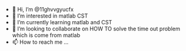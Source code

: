 - 👋 Hi, I’m @11ghvvgyucfx
- 👀 I’m interested in matlab CST
- 🌱 I’m currently learning matlab and CST
- 💞️ I’m looking to collaborate on HOW TO solve the time out problem which is come from matlab
- 📫 How to reach me ...

<!---
11ghvvgyucfx/11ghvvgyucfx is a ✨ special ✨ repository because its `README.md` (this file) appears on your GitHub profile.
You can click the Preview link to take a look at your changes.
--->
